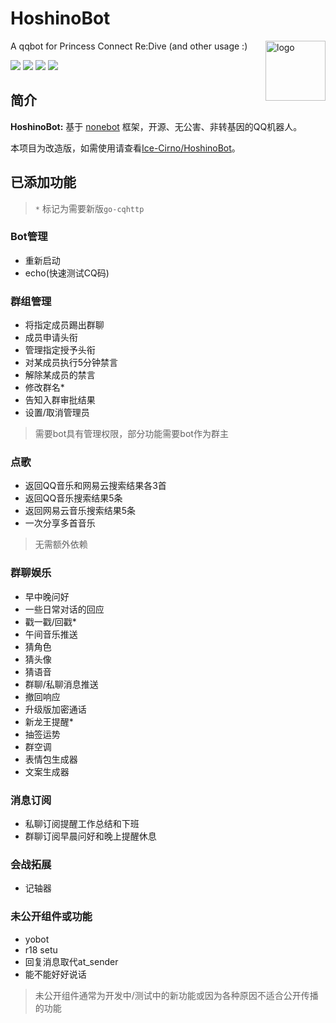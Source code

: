 # HoshinoBot

<img align="right" src="https://dss0.bdstatic.com/6Ox1bjeh1BF3odCf/it/u=66609348,1459848057&fm=74&app=80&f=JPEG&size=f121,121?sec=1880279984&t=2d345877b663ea784b13a0ee76e16b54" alt="logo" width="96px" />

A qqbot for Princess Connect Re:Dive (and other usage :)

<img src="https://img.shields.io/badge/HoshinoBot-v2.0-brightgreen"/> <img src="https://img.shields.io/badge/Yobot-v3.6.4-brightgreen" /> <img src="https://img.shields.io/badge/Powered_by-Ice--Cirno-orange"/> <img src="https://img.shields.io/badge/Improved_by---LAN---blue"/>

## 简介

**HoshinoBot:** 基于 [nonebot](http://nonebot.cqp.moe) 框架，开源、无公害、非转基因的QQ机器人。

本项目为改造版，如需使用请查看[Ice-Cirno/HoshinoBot](https://github.com/Ice-Cirno/HoshinoBot)。

## 已添加功能

> `*` 标记为需要新版`go-cqhttp`

### Bot管理

- 重新启动
- echo(快速测试CQ码)

### 群组管理

- 将指定成员踢出群聊
- 成员申请头衔
- 管理指定授予头衔
- 对某成员执行5分钟禁言
- 解除某成员的禁言
- 修改群名*
- 告知入群审批结果
- 设置/取消管理员

> 需要bot具有管理权限，部分功能需要bot作为群主

### 点歌

- 返回QQ音乐和网易云搜索结果各3首
- 返回QQ音乐搜索结果5条
- 返回网易云音乐搜索结果5条
- 一次分享多首音乐

> 无需额外依赖

### 群聊娱乐

- 早中晚问好
- 一些日常对话的回应
- 戳一戳/回戳*
- 午间音乐推送
- 猜角色
- 猜头像
- 猜语音
- 群聊/私聊消息推送
- 撤回响应
- 升级版加密通话
- 新龙王提醒*
- 抽签运势
- 群空调
- 表情包生成器
- 文案生成器


### 消息订阅

- 私聊订阅提醒工作总结和下班
- 群聊订阅早晨问好和晚上提醒休息

### 会战拓展

- 记轴器


### 未公开组件或功能

- yobot
- r18 setu
- 回复消息取代at_sender
- 能不能好好说话

> 未公开组件通常为开发中/测试中的新功能或因为各种原因不适合公开传播的功能